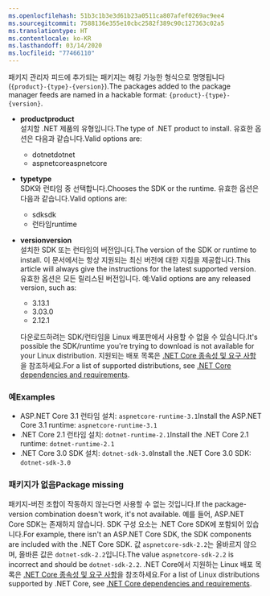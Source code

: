 ```yaml
---
ms.openlocfilehash: 51b3c1b3e3d61b23a0511ca807afef0269ac9ee4
ms.sourcegitcommit: 7588136e355e10cbc2582f389c90c127363c02a5
ms.translationtype: HT
ms.contentlocale: ko-KR
ms.lasthandoff: 03/14/2020
ms.locfileid: "77466110"
---
```


<span data-ttu-id="1ebad-101">패키지 관리자 피드에 추가되는 패키지는 해킹 가능한 형식으로 명명됩니다(`{product}-{type}-{version}`).</span><span class="sxs-lookup"><span data-stu-id="1ebad-101">The packages added to the package manager feeds are named in a hackable format: `{product}-{type}-{version}`.</span></span>

- <span data-ttu-id="1ebad-102">**product**</span><span class="sxs-lookup"><span data-stu-id="1ebad-102">**product**</span></span>\
<span data-ttu-id="1ebad-103">설치할 .NET 제품의 유형입니다.</span><span class="sxs-lookup"><span data-stu-id="1ebad-103">The type of .NET product to install.</span></span> <span data-ttu-id="1ebad-104">유효한 옵션은 다음과 같습니다.</span><span class="sxs-lookup"><span data-stu-id="1ebad-104">Valid options are:</span></span>

  - <span data-ttu-id="1ebad-105">dotnet</span><span class="sxs-lookup"><span data-stu-id="1ebad-105">dotnet</span></span>
  - <span data-ttu-id="1ebad-106">aspnetcore</span><span class="sxs-lookup"><span data-stu-id="1ebad-106">aspnetcore</span></span>

- <span data-ttu-id="1ebad-107">**type**</span><span class="sxs-lookup"><span data-stu-id="1ebad-107">**type**</span></span>\
<span data-ttu-id="1ebad-108">SDK와 런타임 중 선택합니다.</span><span class="sxs-lookup"><span data-stu-id="1ebad-108">Chooses the SDK or the runtime.</span></span> <span data-ttu-id="1ebad-109">유효한 옵션은 다음과 같습니다.</span><span class="sxs-lookup"><span data-stu-id="1ebad-109">Valid options are:</span></span>

  - <span data-ttu-id="1ebad-110">sdk</span><span class="sxs-lookup"><span data-stu-id="1ebad-110">sdk</span></span>
  - <span data-ttu-id="1ebad-111">런타임</span><span class="sxs-lookup"><span data-stu-id="1ebad-111">runtime</span></span>

- <span data-ttu-id="1ebad-112">**version**</span><span class="sxs-lookup"><span data-stu-id="1ebad-112">**version**</span></span>\
<span data-ttu-id="1ebad-113">설치한 SDK 또는 런타임의 버전입니다.</span><span class="sxs-lookup"><span data-stu-id="1ebad-113">The version of the SDK or runtime to install.</span></span> <span data-ttu-id="1ebad-114">이 문서에서는 항상 지원되는 최신 버전에 대한 지침을 제공합니다.</span><span class="sxs-lookup"><span data-stu-id="1ebad-114">This article will always give the instructions for the latest supported version.</span></span> <span data-ttu-id="1ebad-115">유효한 옵션은 모든 릴리스된 버전입니다. 예:</span><span class="sxs-lookup"><span data-stu-id="1ebad-115">Valid options are any released version, such as:</span></span>

  - <span data-ttu-id="1ebad-116">3.1</span><span class="sxs-lookup"><span data-stu-id="1ebad-116">3.1</span></span>
  - <span data-ttu-id="1ebad-117">3.0</span><span class="sxs-lookup"><span data-stu-id="1ebad-117">3.0</span></span>
  - <span data-ttu-id="1ebad-118">2.1</span><span class="sxs-lookup"><span data-stu-id="1ebad-118">2.1</span></span>

  <span data-ttu-id="1ebad-119">다운로드하려는 SDK/런타임을 Linux 배포판에서 사용할 수 없을 수 있습니다.</span><span class="sxs-lookup"><span data-stu-id="1ebad-119">It's possible the SDK/runtime you're trying to download is not available for your Linux distribution.</span></span> <span data-ttu-id="1ebad-120">지원되는 배포 목록은 [.NET Core 종속성 및 요구 사항](../dependencies.md?pivots=os-linux)을 참조하세요.</span><span class="sxs-lookup"><span data-stu-id="1ebad-120">For a list of supported distributions, see [.NET Core dependencies and requirements](../dependencies.md?pivots=os-linux).</span></span>

### <a name="examples"></a><span data-ttu-id="1ebad-121">예</span><span class="sxs-lookup"><span data-stu-id="1ebad-121">Examples</span></span>

- <span data-ttu-id="1ebad-122">ASP.NET Core 3.1 런타임 설치: `aspnetcore-runtime-3.1`</span><span class="sxs-lookup"><span data-stu-id="1ebad-122">Install the ASP.NET Core 3.1 runtime: `aspnetcore-runtime-3.1`</span></span>
- <span data-ttu-id="1ebad-123">.NET Core 2.1 런타임 설치: `dotnet-runtime-2.1`</span><span class="sxs-lookup"><span data-stu-id="1ebad-123">Install the .NET Core 2.1 runtime: `dotnet-runtime-2.1`</span></span>
- <span data-ttu-id="1ebad-124">.NET Core 3.0 SDK 설치: `dotnet-sdk-3.0`</span><span class="sxs-lookup"><span data-stu-id="1ebad-124">Install the .NET Core 3.0 SDK: `dotnet-sdk-3.0`</span></span>

### <a name="package-missing"></a><span data-ttu-id="1ebad-125">패키지가 없음</span><span class="sxs-lookup"><span data-stu-id="1ebad-125">Package missing</span></span>

<span data-ttu-id="1ebad-126">패키지-버전 조합이 작동하지 않는다면 사용할 수 없는 것입니다.</span><span class="sxs-lookup"><span data-stu-id="1ebad-126">If the package-version combination doesn't work, it's not available.</span></span> <span data-ttu-id="1ebad-127">예를 들어, ASP.NET Core SDK는 존재하지 않습니다. SDK 구성 요소는 .NET Core SDK에 포함되어 있습니다.</span><span class="sxs-lookup"><span data-stu-id="1ebad-127">For example, there isn't an ASP.NET Core SDK, the SDK components are included with the .NET Core SDK.</span></span> <span data-ttu-id="1ebad-128">값 `aspnetcore-sdk-2.2`는 올바르지 않으며, 올바른 값은 `dotnet-sdk-2.2`입니다.</span><span class="sxs-lookup"><span data-stu-id="1ebad-128">The value `aspnetcore-sdk-2.2` is incorrect and should be `dotnet-sdk-2.2`.</span></span> <span data-ttu-id="1ebad-129">.NET Core에서 지원하는 Linux 배포 목록은 [.NET Core 종속성 및 요구 사항](../dependencies.md?pivots=os-linux)을 참조하세요.</span><span class="sxs-lookup"><span data-stu-id="1ebad-129">For a list of Linux distributions supported by .NET Core, see [.NET Core dependencies and requirements](../dependencies.md?pivots=os-linux).</span></span>
